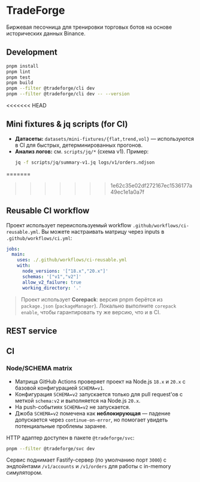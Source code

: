 # TradeForge

Биржевая песочница для тренировки торговых ботов на основе исторических данных Binance.

## Development

```bash
pnpm install
pnpm lint
pnpm test
pnpm build
pnpm --filter @tradeforge/cli dev
pnpm --filter @tradeforge/cli dev -- --version
```

<<<<<<< HEAD

## Mini fixtures & jq scripts (for CI)

- **Датасеты:** `datasets/mini-fixtures/{flat,trend,vol}` — используются в CI для быстрых, детерминированных прогонов.
- **Анализ логов:** см. `scripts/jq/*` (схема v1). Пример:
  ```bash
  jq -f scripts/jq/summary-v1.jq logs/v1/orders.ndjson
  ```

=======

> > > > > > > 1e62c35e02df272167ec1536177a49ec1e1a0a7f

## Reusable CI workflow

Проект использует переиспользуемый workflow `.github/workflows/ci-reusable.yml`. Вы можете настраивать матрицу через inputs в `.github/workflows/ci.yml`:

```yaml
jobs:
  main:
    uses: ./.github/workflows/ci-reusable.yml
    with:
      node_versions: '["18.x","20.x"]'
      schemas: '["v1","v2"]'
      allow_v2_failure: true
      working_directory: '.'
```

> Проект использует **Corepack**: версия pnpm берётся из `package.json` (`packageManager`).
> Локально выполните `corepack enable`, чтобы гарантировать ту же версию, что и в CI.

## REST service

## CI

### Node/SCHEMA matrix

- Матрица GitHub Actions проверяет проект на Node.js `18.x` и `20.x` с базовой конфигурацией `SCHEMA=v1`.
- Конфигурация `SCHEMA=v2` запускается только для pull request'ов с меткой `schema:v2` и выполняется на Node.js `20.x`.
- На push-событиях `SCHEMA=v2` не запускается.
- Джоба `SCHEMA=v2` помечена как **неблокирующая** — падение допускается через `continue-on-error`, но помогает увидеть потенциальные проблемы заранее.

HTTP адаптер доступен в пакете `@tradeforge/svc`:

```bash
pnpm --filter @tradeforge/svc dev
```

Сервис поднимает Fastify-сервер (по умолчанию порт `3000`) с эндпойнтами `/v1/accounts` и `/v1/orders` для работы с in-memory симулятором.
